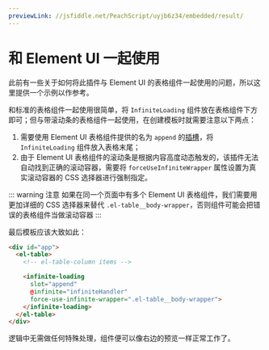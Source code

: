 ```yaml
---
previewLink: //jsfiddle.net/PeachScript/uyjb6z34/embedded/result/
---
```


# 和 Element UI 一起使用

此前有一些关于如何将此插件与 Element UI 的表格组件一起使用的问题，所以这里提供一个示例以作参考。

和标准的表格组件一起使用很简单，将 `InfiniteLoading` 组件放在表格组件下方即可；但与带滚动条的表格组件一起使用，在创建模板时就需要注意以下两点：

1. 需要使用 Element UI 表格组件提供的名为 `append` 的[插槽](http://element-cn.eleme.io/#/zh-CN/component/table#table-slot)，将 `InfiniteLoading` 组件放入表格末尾；
2. 由于 Element UI 表格组件的滚动条是根据内容高度动态触发的，该插件无法自动找到正确的滚动容器，需要将 `forceUseInfiniteWrapper` 属性设置为真实滚动容器的 CSS 选择器进行强制指定。

::: warning 注意
如果在同一个页面中有多个 Element UI 表格组件，我们需要用更加详细的 CSS 选择器来替代 `.el-table__body-wrapper`，否则组件可能会把错误的表格组件当做滚动容器
:::

最后模板应该大致如此：

``` html {6,8}
<div id="app">
  <el-table>
    <!-- el-table-column items -->

    <infinite-loading
      slot="append"
      @infinite="infiniteHandler"
      force-use-infinite-wrapper=".el-table__body-wrapper">
    </infinite-loading>
  </el-table>
</div>
```

逻辑中无需做任何特殊处理，组件便可以像右边的预览一样正常工作了。
